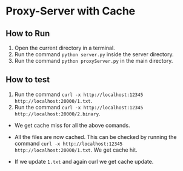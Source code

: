 # Proxy-Server with Cache

## How to Run

1. Open the current directory in a terminal.
2. Run the command `python server.py` inside the server directory.
3. Run the command `python proxyServer.py` in the main directory.

## How to test

1. Run the command `curl -x http://localhost:12345 http://localhost:20000/1.txt`.
2. Run the command `curl -x http://localhost:12345 http://localhost:20000/2.binary`.

* We get cache miss for all the above comands.

* All the files are now cached. This can be checked by running the command `curl -x http://localhost:12345 http://localhost:20000/1.txt`.
We get cache hit.

* If we update `1.txt` and again curl we get cache update.
